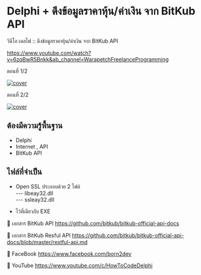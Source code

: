 
# Delphi + ดึงข้อมูลราคาหุ้น/ค่าเงิน จาก BitKub API


วิดีโอ
เดลไฟ :: ดึงข้อมูลราคาหุ้น/ค่าเงิน จาก BitKub API

https://www.youtube.com/watch?v=6zqBwR5Bnkk&ab_channel=WarapetchFreelanceProgramming

ตอนที่ 1/2   

[![cover](http://img.youtube.com/vi/vVLGgfrh6TY/0.jpg)](https://www.youtube.com/watch?v=vVLGgfrh6TY&ab_channel=HowToCode "Click to Play Video")


ตอนที่ 2/2   

[![cover](http://img.youtube.com/vi/VkYixwHB9PU/0.jpg)](https://www.youtube.com/watch?v=VkYixwHB9PU&ab_channel=HowToCode "Click to Play Video")



## ต้องมีความรู้พื้นฐาน
- Delphi
- Internet , API
- BitKub API

## ไฟล์ที่จำเป็น
- Open SSL ประกอบด้วย 2 ไฟล์ <br>
--- libeay32.dll <br>
--- ssleay32.dll <br>
* ไว้ที่เดียวกับ EXE

📌 เอกสาร BitKub API
https://github.com/bitkub/bitkub-official-api-docs

📌  เอกสาร BitKub Resful API
https://github.com/bitkub/bitkub-official-api-docs/blob/master/restful-api.md


🔷 FaceBook
https://www.facebook.com/born2dev

🔷 YouTube
https://www.youtube.com/c/HowToCodeDelphi
